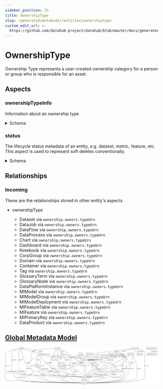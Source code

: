 ```yaml
---
sidebar_position: 33
title: OwnershipType
slug: /generated/metamodel/entities/ownershiptype
custom_edit_url: >-
  https://github.com/datahub-project/datahub/blob/master/docs/generated/metamodel/entities/ownershipType.md
---
```


# OwnershipType

Ownership Type represents a user-created ownership category for a person or group who is responsible for an asset.

## Aspects

### ownershipTypeInfo

Information about an ownership type

<details>
<summary>Schema</summary>

```javascript
{
  "type": "record",
  "Aspect": {
    "name": "ownershipTypeInfo"
  },
  "name": "OwnershipTypeInfo",
  "namespace": "com.linkedin.ownership",
  "fields": [
    {
      "Searchable": {
        "boostScore": 10.0,
        "enableAutocomplete": true,
        "fieldType": "TEXT_PARTIAL"
      },
      "type": "string",
      "name": "name",
      "doc": "Display name of the Ownership Type"
    },
    {
      "type": [
        "null",
        "string"
      ],
      "name": "description",
      "default": null,
      "doc": "Description of the Ownership Type"
    },
    {
      "Searchable": {
        "/actor": {
          "fieldName": "createdBy",
          "fieldType": "URN"
        },
        "/time": {
          "fieldName": "createdAt",
          "fieldType": "DATETIME"
        }
      },
      "type": {
        "type": "record",
        "name": "AuditStamp",
        "namespace": "com.linkedin.common",
        "fields": [
          {
            "type": "long",
            "name": "time",
            "doc": "When did the resource/association/sub-resource move into the specific lifecycle stage represented by this AuditEvent."
          },
          {
            "java": {
              "class": "com.linkedin.common.urn.Urn"
            },
            "type": "string",
            "name": "actor",
            "doc": "The entity (e.g. a member URN) which will be credited for moving the resource/association/sub-resource into the specific lifecycle stage. It is also the one used to authorize the change."
          },
          {
            "java": {
              "class": "com.linkedin.common.urn.Urn"
            },
            "type": [
              "null",
              "string"
            ],
            "name": "impersonator",
            "default": null,
            "doc": "The entity (e.g. a service URN) which performs the change on behalf of the Actor and must be authorized to act as the Actor."
          },
          {
            "type": [
              "null",
              "string"
            ],
            "name": "message",
            "default": null,
            "doc": "Additional context around how DataHub was informed of the particular change. For example: was the change created by an automated process, or manually."
          }
        ],
        "doc": "Data captured on a resource/association/sub-resource level giving insight into when that resource/association/sub-resource moved into a particular lifecycle stage, and who acted to move it into that specific lifecycle stage."
      },
      "name": "created",
      "doc": "Audit stamp capturing the time and actor who created the Ownership Type."
    },
    {
      "Searchable": {
        "/actor": {
          "fieldName": "lastModifiedBy",
          "fieldType": "URN"
        },
        "/time": {
          "fieldName": "lastModifiedAt",
          "fieldType": "DATETIME"
        }
      },
      "type": "com.linkedin.common.AuditStamp",
      "name": "lastModified",
      "doc": "Audit stamp capturing the time and actor who last modified the Ownership Type."
    }
  ],
  "doc": "Information about an ownership type"
}
```

</details>

### status

The lifecycle status metadata of an entity, e.g. dataset, metric, feature, etc.
This aspect is used to represent soft deletes conventionally.

<details>
<summary>Schema</summary>

```javascript
{
  "type": "record",
  "Aspect": {
    "name": "status"
  },
  "name": "Status",
  "namespace": "com.linkedin.common",
  "fields": [
    {
      "Searchable": {
        "fieldType": "BOOLEAN"
      },
      "type": "boolean",
      "name": "removed",
      "default": false,
      "doc": "Whether the entity has been removed (soft-deleted)."
    }
  ],
  "doc": "The lifecycle status metadata of an entity, e.g. dataset, metric, feature, etc.\nThis aspect is used to represent soft deletes conventionally."
}
```

</details>

## Relationships

### Incoming

These are the relationships stored in other entity's aspects

- ownershipType

  - Dataset via `ownership.owners.typeUrn`
  - DataJob via `ownership.owners.typeUrn`
  - DataFlow via `ownership.owners.typeUrn`
  - DataProcess via `ownership.owners.typeUrn`
  - Chart via `ownership.owners.typeUrn`
  - Dashboard via `ownership.owners.typeUrn`
  - Notebook via `ownership.owners.typeUrn`
  - CorpGroup via `ownership.owners.typeUrn`
  - Domain via `ownership.owners.typeUrn`
  - Container via `ownership.owners.typeUrn`
  - Tag via `ownership.owners.typeUrn`
  - GlossaryTerm via `ownership.owners.typeUrn`
  - GlossaryNode via `ownership.owners.typeUrn`
  - DataPlatformInstance via `ownership.owners.typeUrn`
  - MlModel via `ownership.owners.typeUrn`
  - MlModelGroup via `ownership.owners.typeUrn`
  - MlModelDeployment via `ownership.owners.typeUrn`
  - MlFeatureTable via `ownership.owners.typeUrn`
  - MlFeature via `ownership.owners.typeUrn`
  - MlPrimaryKey via `ownership.owners.typeUrn`
  - DataProduct via `ownership.owners.typeUrn`

## [Global Metadata Model](https://raw.githubusercontent.com/datahub-project/static-assets/main//imgs/datahub-metadata-model.png)

![Global Graph](https://raw.githubusercontent.com/datahub-project/static-assets/main//imgs/datahub-metadata-model.png)
